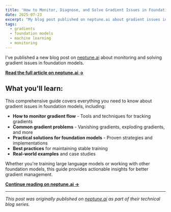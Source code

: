 ```yaml
---
title: 'How to Monitor, Diagnose, and Solve Gradient Issues in Foundation Models'
date: 2025-07-23
excerpt: "My blog post published on neptune.ai about gradient issues in foundation models."
tags:
  - gradients
  - foundation models
  - machine learning
  - monitoring
---
```


I've published a new blog post on [neptune.ai](https://neptune.ai/) about monitoring and solving gradient issues in foundation models.

**[Read the full article on neptune.ai →](https://neptune.ai/blog/monitoring-diagnosing-and-solving-gradient-issues-in-foundation-models)**

## What you'll learn:

This comprehensive guide covers everything you need to know about gradient issues in foundation models, including:

- **How to monitor gradient flow** - Tools and techniques for tracking gradients
- **Common gradient problems** - Vanishing gradients, exploding gradients, and more
- **Practical solutions for foundation models** - Proven strategies and implementations
- **Best practices** for maintaining stable training
- **Real-world examples** and case studies

Whether you're training large language models or working with other foundation models, this guide provides actionable insights for better gradient management.

**[Continue reading on neptune.ai →](https://neptune.ai/blog/monitoring-diagnosing-and-solving-gradient-issues-in-foundation-models)**

---

*This post was originally published on [neptune.ai](https://neptune.ai/blog/monitoring-diagnosing-and-solving-gradient-issues-in-foundation-models) as part of their technical blog series.*
